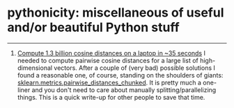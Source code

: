 # pythonicity: miscellaneous of useful and/or beautiful Python stuff
----


1. [Compute 1.3 billion cosine distances on a laptop in ~35 seconds](https://nbviewer.jupyter.org/github/fabridamicelli/pythonicity/blob/master/notebooks/cosineDistances.ipynb)
I needed to compute pairwise cosine distances for a large list of high-dimensional vectors. After a couple of (very bad) possible solutions I found a reasonable one, of course, standing on the shoulders of giants: [sklearn.metrics.pairwise_distances_chunked](https://scikit-learn.org/stable/modules/generated/sklearn.metrics.pairwise_distances_chunked.html).
It is pretty much a one-liner and you don't need to care about manually splitting/parallelizing things. This is a quick write-up for other people to save that time.


